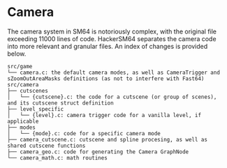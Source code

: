# Camera

The camera system in SM64 is notoriously complex, with the original file exceeding 11000 lines of code. HackerSM64 separates the camera code into more relevant and granular files. An index of changes is provided below.

```
src/game
└── camera.c: the default camera modes, as well as CameraTrigger and sZoomOutAreaMasks definitions (as not to interfere with Fast64)
src/camera
├── cutscenes
│   └── {cutscene}.c: the code for a cutscene (or group of scenes), and its cutscene struct definition
├── level_specific
│   └── {level}.c: camera trigger code for a vanilla level, if applicable
├── modes
│   └── {mode}.c: code for a specific camera mode
├── camera_cutscene.c: cutscene and spline procesing, as well as shared cutscene functions
├── camera_geo.c: code for generating the Camera GraphNode
└── camera_math.c: math routines
```
